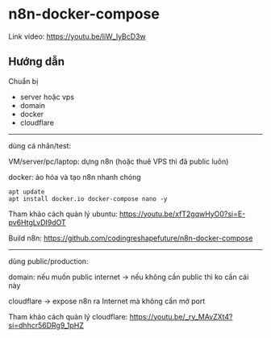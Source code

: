 # n8n-docker-compose

Link video: https://youtu.be/liW_lyBcD3w

## Hướng dẫn

Chuẩn bị
+ server hoặc vps
+ domain
+ docker
+ cloudflare

---

dùng cá nhân/test:

VM/server/pc/laptop: dựng n8n (hoặc thuê VPS thì đã public luôn)

docker: ảo hóa và tạo n8n nhanh chóng

```
apt update
apt install docker.io docker-compose nano -y
```

Tham khảo cách quản lý ubuntu: https://youtu.be/xfT2gqwHyO0?si=E-pv6HtgLvDI9dOT

Build n8n:
https://github.com/codingreshapefuture/n8n-docker-compose

---

dùng public/production:

domain: nếu muốn public internet -> nếu không cần public thì ko cần cái này

cloudflare -> expose n8n ra Internet mà không cần mở port

Tham khảo cách quản lý cloudflare: https://youtu.be/_ry_MAvZXt4?si=dhhcr56DRg9_1pHZ

